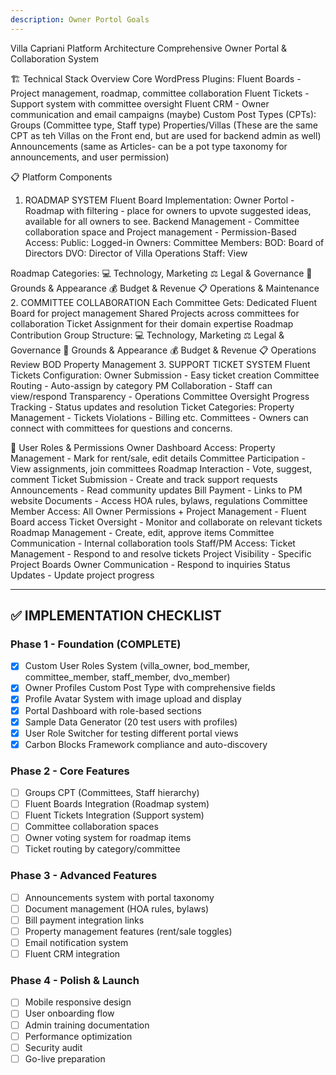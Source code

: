 ```yaml
---
description: Owner Portol Goals
---
```


Villa Capriani Platform Architecture
Comprehensive Owner Portal & Collaboration System

🏗️ Technical Stack Overview
Core WordPress Plugins:
Fluent Boards - Project management, roadmap, committee collaboration
Fluent Tickets - Support system with committee oversight
Fluent CRM - Owner communication and email campaigns (maybe)
Custom Post Types (CPTs):
Groups (Committee type, Staff type)
Properties/Villas (These are the same CPT as teh Villas on the Front end, but are used for backend admin as well)
Announcements (same as Articles- can be a pot type taxonomy for announcements, and user permission)

📋 Platform Components
1. ROADMAP SYSTEM
Fluent Board Implementation:
Owner Portol - Roadmap with filtering - place for owners to upvote suggested ideas, available for all owners to see. 
Backend Management - Committee collaboration space and Project management - 
Permission-Based Access:
Public: 
Logged-in Owners: 
Committee Members:
BOD: Board of Directors
DVO: Director of Villa Operations
Staff: View 

Roadmap Categories:
💻 Technology, Marketing
⚖️ Legal & Governance
🌿 Grounds & Appearance
💰 Budget & Revenue
📋 Operations & Maintenance
2. COMMITTEE COLLABORATION
Each Committee Gets:
Dedicated Fluent Board for project management
Shared Projects across committees for collaboration
Ticket Assignment for their domain expertise
Roadmap Contribution
Group Structure:
💻 Technology, Marketing
⚖️ Legal & Governance
🌿 Grounds & Appearance
💰 Budget & Revenue
📋 Operations Review
BOD
Property Management 
3. SUPPORT TICKET SYSTEM
Fluent Tickets Configuration:
Owner Submission - Easy ticket creation
Committee Routing - Auto-assign by category
PM Collaboration - Staff can view/respond
Transparency - Operations Committee Oversight
Progress Tracking - Status updates and resolution
Ticket Categories:
Property Management - Tickets Violations - Billing etc. 
Committees - Owners can connect with committees for questions and concerns. 

👥 User Roles & Permissions
Owner Dashboard Access:
Property Management - Mark for rent/sale, edit details
Committee Participation - View assignments, join committees
Roadmap Interaction - Vote, suggest, comment
Ticket Submission - Create and track support requests
Announcements - Read community updates
Bill Payment - Links to PM website
Documents - Access HOA rules, bylaws, regulations
Committee Member Access:
All Owner Permissions +
Project Management - Fluent Board access
Ticket Oversight - Monitor and collaborate on relevant tickets
Roadmap Management - Create, edit, approve items
Committee Communication - Internal collaboration tools
Staff/PM Access:
Ticket Management - Respond to and resolve tickets
Project Visibility - Specific Project Boards
Owner Communication - Respond to inquiries
Status Updates - Update project progress

---

## ✅ IMPLEMENTATION CHECKLIST

### Phase 1 - Foundation (COMPLETE)
- [x] Custom User Roles System (villa_owner, bod_member, committee_member, staff_member, dvo_member)
- [x] Owner Profiles Custom Post Type with comprehensive fields
- [x] Profile Avatar System with image upload and display
- [x] Portal Dashboard with role-based sections
- [x] Sample Data Generator (20 test users with profiles)
- [x] User Role Switcher for testing different portal views
- [x] Carbon Blocks Framework compliance and auto-discovery

### Phase 2 - Core Features
- [ ] Groups CPT (Committees, Staff hierarchy)
- [ ] Fluent Boards Integration (Roadmap system)
- [ ] Fluent Tickets Integration (Support system)
- [ ] Committee collaboration spaces
- [ ] Owner voting system for roadmap items
- [ ] Ticket routing by category/committee

### Phase 3 - Advanced Features
- [ ] Announcements system with portal taxonomy
- [ ] Document management (HOA rules, bylaws)
- [ ] Bill payment integration links
- [ ] Property management features (rent/sale toggles)
- [ ] Email notification system
- [ ] Fluent CRM integration

### Phase 4 - Polish & Launch
- [ ] Mobile responsive design
- [ ] User onboarding flow
- [ ] Admin training documentation
- [ ] Performance optimization
- [ ] Security audit
- [ ] Go-live preparation